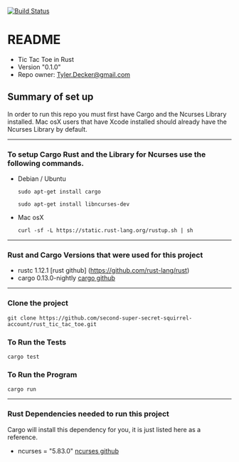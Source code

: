 [![Build Status](https://travis-ci.org/second-super-secret-squirrel-account/rust_tic_tac_toe.svg?branch=master)](https://travis-ci.org/second-super-secret-squirrel-account/rust_tic_tac_toe)

# README #
* Tic Tac Toe in Rust
* Version "0.1.0"
* Repo owner: Tyler.Decker@gmail.com

## Summary of set up ##
  In order to run this repo you must first have Cargo and the Ncurses Library installed.
  Mac osX users that have Xcode installed should already have the Ncurses Library by default.

---

###  To setup Cargo Rust and the Library for Ncurses use the following commands. ###
* Debian / Ubuntu

  `sudo apt-get install cargo`

  `sudo apt-get install libncurses-dev`

* Mac osX

  `curl -sf -L https://static.rust-lang.org/rustup.sh | sh`

---

### Rust and Cargo Versions that were used for this project ###
* rustc 1.12.1 [rust github] (https://github.com/rust-lang/rust)
* cargo 0.13.0-nightly [cargo github](https://github.com/rust-lang/cargo)

---

### Clone the project ####
`git clone https://github.com/second-super-secret-squirrel-account/rust_tic_tac_toe.git`

### To Run the Tests ###
`cargo test`

### To Run the Program ###
`cargo run`

---

### Rust Dependencies needed to run this project ###

Cargo will install this dependency for you, it is just listed here as a reference.

  * ncurses = "5.83.0" [ncurses github](https://github.com/second-super-secret-squirrel-account/ncurses-rs)
